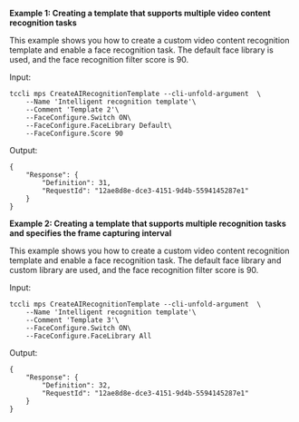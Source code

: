 **Example 1: Creating a template that supports multiple video content recognition tasks**

This example shows you how to create a custom video content recognition template and enable a face recognition task. The default face library is used, and the face recognition filter score is 90.

Input: 

```
tccli mps CreateAIRecognitionTemplate --cli-unfold-argument  \
    --Name 'Intelligent recognition template'\
    --Comment 'Template 2'\
    --FaceConfigure.Switch ON\
    --FaceConfigure.FaceLibrary Default\
    --FaceConfigure.Score 90
```

Output: 
```
{
    "Response": {
        "Definition": 31,
        "RequestId": "12ae8d8e-dce3-4151-9d4b-5594145287e1"
    }
}
```

**Example 2: Creating a template that supports multiple recognition tasks and specifies the frame capturing interval**

This example shows you how to create a custom video content recognition template and enable a face recognition task. The default face library and custom library are used, and the face recognition filter score is 90.

Input: 

```
tccli mps CreateAIRecognitionTemplate --cli-unfold-argument  \
    --Name 'Intelligent recognition template'\
    --Comment 'Template 3'\
    --FaceConfigure.Switch ON\
    --FaceConfigure.FaceLibrary All
```

Output: 
```
{
    "Response": {
        "Definition": 32,
        "RequestId": "12ae8d8e-dce3-4151-9d4b-5594145287e1"
    }
}
```

